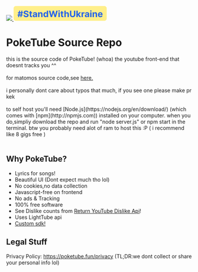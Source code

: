  
  <a href="https://poketube.fun/watch?v=dQw4w9WgXcQ">
 <img src="https://user-images.githubusercontent.com/65588168/178095991-a9c4b907-831a-456c-a648-bf3d92073104.png" > </a>
 
  <img src="https://raw.githubusercontent.com/vshymanskyy/StandWithUkraine/main/badges/StandWithUkraine.svg">
  <!-- hi -->
 <h1> PokeTube Source Repo </h1> 
  this is the source code of PokeTube! (whoa) the youtube front-end that doesnt tracks you ^^
  <br> <br> for matomos source code,see <a href="https://github.com/poketube-org/poketube/tree/main/t"> here. </a><br> <br> 
  i personally dont care about typos that much, if you see one please make pr kek <br><br>
 to self host you'll need  [Node.js](https://nodejs.org/en/download/) (which comes with [npm](http://npmjs.com)) installed on your computer. when you do,simpliy download the repo and run "node server.js" or npm start in the terminal. btw you probably need alot of ram to host this :P ( i recommend like 8 gigs free )
 <br> <br>

## Why PokeTube?
- Lyrics for songs!
- Beautiful UI (Dont expect much tho lol)
- No cookies,no data collection
- Javascript-free on frontend
- No ads & Tracking
- 100% free software
- See Dislike counts from [Return YouTube Dislike Api](https://www.returnyoutubedislike.com/)!
- Uses LightTube api
- <a href="https://github.com/iamashley0/poketube/tree/main/sdk">Custom sdk!</a> 

## Legal Stuff

Privacy Policy: https://poketube.fun/privacy (TL;DR:we dont collect or share your personal info lol)
